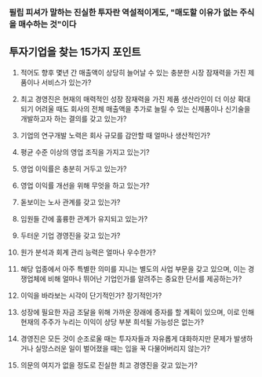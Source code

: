 ### 필립 피셔가 말하는 진실한 투자란 역설적이게도, "매도할 이유가 없는 주식을 매수하는 것"이다

## 투자기업을 찾는 15가지 포인트

1. 적어도 향후 몇년 간 매출액이 상당히 늘어날 수 있는 충분한 시장 잠재력을 가진 제품이나 서비스가 있는가?

2. 최고 경영진은 현재의 매력적인 성장 잠재력을 가진 제품 생산라인이 더 이상 확대되기 어려울 때도 회사의 전체 매출액을 추가로 늘릴 수 있는 신제품이나 신기술을 개발하고자 하는 결의를 갖고 있는가?

3. 기업의 연구개발 노력은 회사 규모를 감안할 때 얼마나 생산적인가?

4. 평균 수준 이상의 영업 조직을 가지고 있는기?

5. 영업 이익률은 충분히 거두고 있는가?

6. 영업 이익률 개선을 위해 무엇을 하고 있는가?

7. 돋보이는 노사 관계를 갖고 있는가?

8. 임원들 간에 훌륭한 관계가 유지되고 있는가?

9. 두터운 기업 경영진을 갖고 있는가?

10. 원가 분석과 회계 관리 능력은 얼마나 우수한가?

11. 해당 업종에서 아주 특별한 의미를 지니는 별도의 사업 부문을 갖고 있으며, 이는 경쟁업체에 비해 얼마나 뛰어난 기업인가를 알려주는 중요한 단서를 제공하는가?

12. 이익을 바라보는 시각이 단기적인가? 장기적인가?

13. 성장에 필요한 자금 조달을 위해 가까운 장래에 증자를 할 계획이 있으며, 이로 인해 현재의 주주가 누리는 이익이 상당 부분 희석될 가능성은 없는가?

14. 경영진은 모든 것이 순조로울 때는 투자자들과 자유롭게 대화하지만 문제가 발생하거나 실망스러운 일이 벌어졌을 때는 입을 꾹 다물어버리지 않는가?

15. 의문의 여지가 없을 정도로 진실한 최고 경영진을 갖고 있는가?
